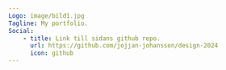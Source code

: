 ```yaml
---
Logo: image/bild1.jpg
Tagline: My portfolio.
Social:
    - title: Link till sidans github repo.
      url: https://github.com/jojjan-johansson/design-2024
      icon: github
---
```

